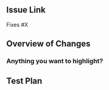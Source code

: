 ## Issue Link

<!--
    Use a linking keyword and issue number. For example, this section could say:
        Fixes #41
    If there is no link, you may remove this section. However, larger PRs may be rejected if there
    is no corresponding issue.

    You may also put more than one issue here, if multiple apply. These issues should be related;
    unrelated issues likely belong to separate PRs.
-->

Fixes #X

## Overview of Changes

<!--
    What does this PR actually do? This section should include a brief summary of what the code
    changes are or why the issue was occurring, and if there is no linked issue, why you feel this
    change is necessary.
-->

### Anything you want to highlight?

<!--
    If you want reviewers to pay special attention to one part of your PR, mention that here. This
    is purely optional, especially on smaller PRs.
-->

## Test Plan

<!--
    If this PR touches the code, provide a detailed plan of how you tested your PR. The behavior
    should differ between your branch and master.

    If this PR does not touch the code (e.g. it is a documentation-only change), this section can
    be omitted.
-->
